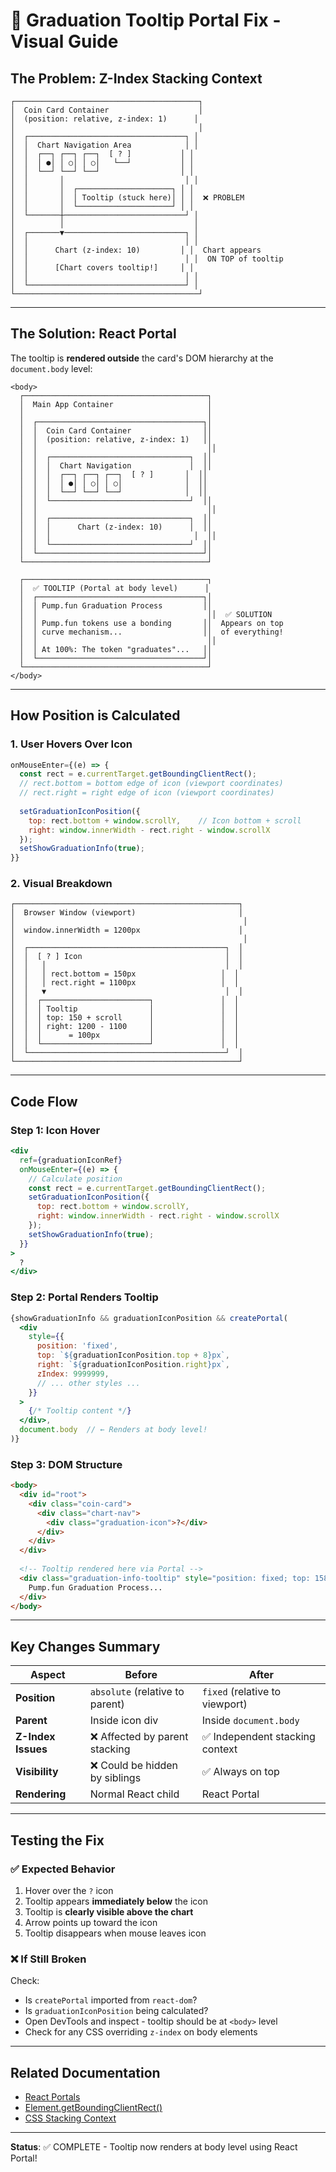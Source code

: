 # 🎯 Graduation Tooltip Portal Fix - Visual Guide

## The Problem: Z-Index Stacking Context

```
┌─────────────────────────────────────────┐
│  Coin Card Container                    │
│  (position: relative, z-index: 1)      │
│                                         │
│  ┌───────────────────────────────────┐ │
│  │  Chart Navigation Area            │ │
│  │  ┌──┐ ┌──┐ ┌──┐  [ ? ]           │ │
│  │  │ ●│ │ ○│ │ ○│   └──┘           │ │
│  │  └──┘ └──┘ └──┘                  │ │
│  │       │                           │ │
│  │       │  ┌─────────────────────┐ │ │
│  │       │  │ Tooltip (stuck here)│ │ │  ❌ PROBLEM
│  │       │  └─────────────────────┘ │ │
│  └───────┼───────────────────────────┘ │
│          │                             │
│  ┌───────▼───────────────────────────┐ │
│  │                                   │ │
│  │      Chart (z-index: 10)         │ │  Chart appears
│  │                                   │ │  ON TOP of tooltip
│  │      [Chart covers tooltip!]     │ │
│  │                                   │ │
│  └───────────────────────────────────┘ │
└─────────────────────────────────────────┘
```

---

## The Solution: React Portal

The tooltip is **rendered outside** the card's DOM hierarchy at the `document.body` level:

```
<body>
  ┌─────────────────────────────────────────┐
  │  Main App Container                     │
  │                                         │
  │  ┌─────────────────────────────────────┐│
  │  │  Coin Card Container                ││
  │  │  (position: relative, z-index: 1)   ││
  │  │                                      ││
  │  │  ┌───────────────────────────────┐  ││
  │  │  │  Chart Navigation             │  ││
  │  │  │  ┌──┐ ┌──┐ ┌──┐  [ ? ]       │  ││
  │  │  │  │ ●│ │ ○│ │ ○│              │  ││
  │  │  │  └──┘ └──┘ └──┘              │  ││
  │  │  └───────────────────────────────┘  ││
  │  │                                      ││
  │  │  ┌───────────────────────────────┐  ││
  │  │  │      Chart (z-index: 10)      │  ││
  │  │  │                                │  ││
  │  │  └───────────────────────────────┘  ││
  │  └─────────────────────────────────────┘│
  └─────────────────────────────────────────┘
  
  ┌─────────────────────────────────────────┐
  │  ✅ TOOLTIP (Portal at body level)      │
  │  ┌─────────────────────────────────────┐│
  │  │ Pump.fun Graduation Process         ││
  │  │                                      ││  ✅ SOLUTION
  │  │ Pump.fun tokens use a bonding       ││  Appears on top
  │  │ curve mechanism...                  ││  of everything!
  │  │                                      ││
  │  │ At 100%: The token "graduates"...   ││
  │  └─────────────────────────────────────┘│
  └─────────────────────────────────────────┘
</body>
```

---

## How Position is Calculated

### 1. User Hovers Over Icon
```jsx
onMouseEnter={(e) => {
  const rect = e.currentTarget.getBoundingClientRect();
  // rect.bottom = bottom edge of icon (viewport coordinates)
  // rect.right = right edge of icon (viewport coordinates)
  
  setGraduationIconPosition({
    top: rect.bottom + window.scrollY,    // Icon bottom + scroll
    right: window.innerWidth - rect.right - window.scrollX
  });
  setShowGraduationInfo(true);
}}
```

### 2. Visual Breakdown

```
┌──────────────────────────────────────────────────┐
│  Browser Window (viewport)                       │
│                                                   │
│  window.innerWidth = 1200px                      │
│                                                   │
│  ┌────────────────────────────────────────────┐  │
│  │  [ ? ] Icon                                │  │
│  │   │                                        │  │
│  │   │ rect.bottom = 150px                   │  │
│  │   │ rect.right = 1100px                   │  │
│  │   ▼                                        │  │
│  │  ┌────────────────────────┐               │  │
│  │  │ Tooltip                │               │  │
│  │  │ top: 150 + scroll      │               │  │
│  │  │ right: 1200 - 1100     │               │  │
│  │  │      = 100px           │               │  │
│  │  └────────────────────────┘               │  │
│  └────────────────────────────────────────────┘  │
└──────────────────────────────────────────────────┘
```

---

## Code Flow

### Step 1: Icon Hover
```jsx
<div 
  ref={graduationIconRef}
  onMouseEnter={(e) => {
    // Calculate position
    const rect = e.currentTarget.getBoundingClientRect();
    setGraduationIconPosition({ 
      top: rect.bottom + window.scrollY,
      right: window.innerWidth - rect.right - window.scrollX 
    });
    setShowGraduationInfo(true);
  }}
>
  ?
</div>
```

### Step 2: Portal Renders Tooltip
```jsx
{showGraduationInfo && graduationIconPosition && createPortal(
  <div
    style={{
      position: 'fixed',
      top: `${graduationIconPosition.top + 8}px`,
      right: `${graduationIconPosition.right}px`,
      zIndex: 9999999,
      // ... other styles ...
    }}
  >
    {/* Tooltip content */}
  </div>,
  document.body  // ← Renders at body level!
)}
```

### Step 3: DOM Structure
```html
<body>
  <div id="root">
    <div class="coin-card">
      <div class="chart-nav">
        <div class="graduation-icon">?</div>
      </div>
    </div>
  </div>
  
  <!-- Tooltip rendered here via Portal -->
  <div class="graduation-info-tooltip" style="position: fixed; top: 158px; right: 100px; z-index: 9999999;">
    Pump.fun Graduation Process...
  </div>
</body>
```

---

## Key Changes Summary

| Aspect | Before | After |
|--------|--------|-------|
| **Position** | `absolute` (relative to parent) | `fixed` (relative to viewport) |
| **Parent** | Inside icon div | Inside `document.body` |
| **Z-Index Issues** | ❌ Affected by parent stacking | ✅ Independent stacking context |
| **Visibility** | ❌ Could be hidden by siblings | ✅ Always on top |
| **Rendering** | Normal React child | React Portal |

---

## Testing the Fix

### ✅ Expected Behavior
1. Hover over the `?` icon
2. Tooltip appears **immediately below** the icon
3. Tooltip is **clearly visible above the chart**
4. Arrow points up toward the icon
5. Tooltip disappears when mouse leaves icon

### ❌ If Still Broken
Check:
- Is `createPortal` imported from `react-dom`?
- Is `graduationIconPosition` being calculated?
- Open DevTools and inspect - tooltip should be at `<body>` level
- Check for any CSS overriding `z-index` on body elements

---

## Related Documentation

- [React Portals](https://react.dev/reference/react-dom/createPortal)
- [Element.getBoundingClientRect()](https://developer.mozilla.org/en-US/docs/Web/API/Element/getBoundingClientRect)
- [CSS Stacking Context](https://developer.mozilla.org/en-US/docs/Web/CSS/CSS_positioned_layout/Understanding_z-index/Stacking_context)

---

**Status**: ✅ COMPLETE - Tooltip now renders at body level using React Portal!
